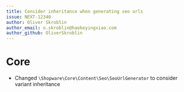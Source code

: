 ```yaml
---
title: Consider inheritance when generating seo urls
issue: NEXT-12340
author: Oliver Skroblin
author_email: o.skroblin@haokeyingxiao.com 
author_github: OliverSkroblin
---
```

# Core
* Changed `\Shopware\Core\Content\Seo\SeoUrlGenerator` to consider variant inheritance
